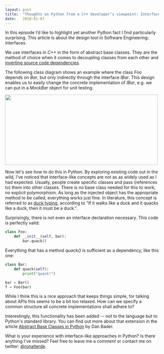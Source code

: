 ```yaml
---
layout: post
title:  "Thoughts on Python from a C++ developer’s viewpoint: Interfaces"
date:   2018-01-07
---
```

In this episode I‘d like to highlight yet another Python fact I find 
particularly surprising. This article is about *the* design tool in Software Engineering: interfaces.

<!--more-->

We use interfaces in *C++* in the form of abstract base classes. They are the method of choice when it comes to decoupling classes from each other and <a href="https://en.wikipedia.org/wiki/Dependency_inversion_principle">inverting source code dependencies</a>.

The following class diagram shows an example where the class *Foo* depends on *Bar*, but only indirectly through the interface *IBar*. This design enables us to easily change the concrete implementation of *IBar*, e.g. we can put in a *MockBar* object for unit testing.

<img src="{{ site.baseurl }}/assets/classes.png" alt="" width="500" height="230" class="aligncenter size-full wp-image-625" />

Now let's see how to do this in Python. By exploring existing code out in the wild, I've noticed that interface-like concepts are not as as widely used as I had expected. Usually, people create specific classes and pass (references to) them into other classes. There is no base class needed for this to work, no explicit polymorphism. As long as the injected object has the appropriate method to be called, everything  works just fine. In literature, this concept is referred to as <a href="https://en.wikipedia.org/wiki/Duck_typing">duck typing</a>, according to "If it walks like a duck and it quacks like a duck, then it must be a duck.".

Surprisingly, there is not even an interface declaration necessary. This code is perfectly valid:

```python
class Foo:
    def __init__(self, bar):
        bar.quack()
```

Everything that has a method *quack()* is sufficient as a dependency, like this one:

```python
class Bar:
    def quack(self):
        print("quack!")
```

```python
bar = Bar()
f = Foo(bar)
```

While I think this is a nice approach that keeps things simple, for talking about APIs this seems to be a bit too relaxed. How can we specify a common structure all concrete implementations shall adhere to?

Interestingly, this functionality has been added -- not to the language but to Python's standard library. You can find out more about that extension in the article <a href="https://dbader.org/blog/abstract-base-classes-in-python">Abstract Base Classes in Python</a> by Dan Bader.

What is your experience with interface-like approaches in Python? Is there anything I've missed? Feel free to leave me a *comment* or contact me on twitter: <a href="https://twitter.com/ronalterde">@ronalterde</a>.

